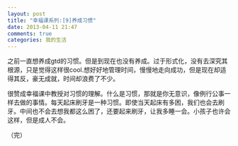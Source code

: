 ```yaml
---
layout: post
title: "幸福课系列:[9]养成习惯"
date: 2013-04-11 21:47
comments: true
categories: 我的生活
---
```

之前一直想养成gtd的习惯。但是到现在也没有养成。过于形式化，没有去深究其根源，只是觉得这样很cool.想好好地管理时间，慢慢地走向成功，但是现在却适得其反，豪无成就，时间却浪费了不少。

很赞成幸福课中教授对习惯的理解。什么是习惯，那就是你无意识，像例行公事一样去做的事情。每天起床刷牙是一种习惯。即使当天起床有多困，我们也会去刷牙。中间也不会去想我都这么困了，还要起来刷牙，让我多睡一会。小孩子也许会这样，但是成人不会。

（完）
